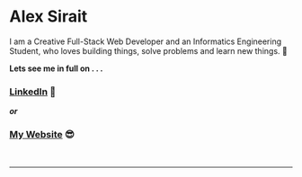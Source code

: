 # Alex Sirait

I am a Creative Full-Stack Web Developer and an Informatics Engineering Student, who loves building things, solve problems and learn new things. 🚀

**Lets see me in full on . . .**
### [LinkedIn](https://www.linkedin.com/in/alex-sirait-6b696b221/) 💖
***or***
### [My Website](https://alexsiraitnotes.vercel.app/) 😎
<br/>
<hr/>
